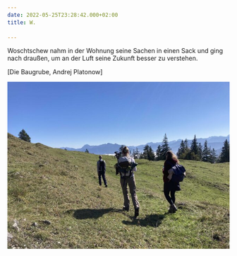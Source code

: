 ```yaml
---
date: 2022-05-25T23:28:42.000+02:00
title: W.

---
```

Woschtschew nahm in der Wohnung seine Sachen in einen Sack und ging nach draußen, um an der Luft seine Zukunft besser zu verstehen.

\[Die Baugrube, Andrej Platonow\]

![](/uploads/signal-2021-10-09-200625-3.jpg)